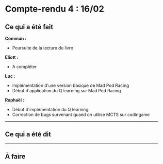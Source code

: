 # Compte-rendu 4 : 16/02

## Ce qui a été fait

**Commun :**
- Poursuite de la lecture du livre

**Eliott :**
- A compléter

**Luc :**
- Implémentation d'une version basique de Mad Pod Racing
- Début d'application du Q learning sur Mad Pod Racing

**Raphaël :**
- Début d'implémentation du Q learning
- Correction de bugs survenant quand on utilise MCTS sur codingame

---

## Ce qui a été dit


---

## À faire



